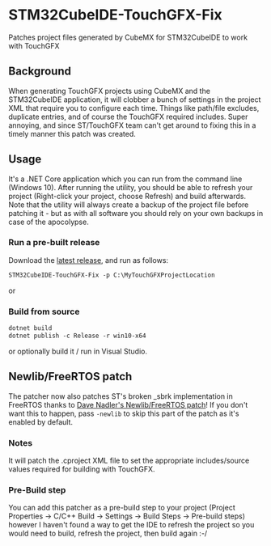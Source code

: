 # STM32CubeIDE-TouchGFX-Fix
Patches project files generated by CubeMX for STM32CubeIDE to work with TouchGFX

## Background

When generating TouchGFX projects using CubeMX and the STM32CubeIDE application, it will clobber a bunch of settings in the project XML that require you to configure each time. Things like path/file excludes, duplicate entries, and of course the TouchGFX required includes. Super annoying, and since ST/TouchGFX team can't get around to fixing this in a timely manner this patch was created.

## Usage
It's a .NET Core application which you can run from the command line (Windows 10). After running the utility, you should be able to refresh your project (Right-click your project, choose Refresh) and build afterwards. Note that the utility will always create a backup of the project file before patching it - but as with all software you should rely on your own backups in case of the apocolypse.

### Run a pre-built release

Download the [latest release](https://github.com/replaysMike/STM32CubeIDE-TouchGFX-Fix/releases), and run as follows:

```ps
STM32CubeIDE-TouchGFX-Fix -p C:\MyTouchGFXProjectLocation
```

or

### Build from source

```ps
dotnet build
dotnet publish -c Release -r win10-x64
```

or optionally build it / run in Visual Studio.

## Newlib/FreeRTOS patch

The patcher now also patches ST's broken \_sbrk implementation in FreeRTOS thanks to [Dave Nadler's Newlib/FreeRTOS patch](http://www.nadler.com/embedded/newlibAndFreeRTOS.html)! If you don't want this to happen, pass `-newlib` to skip this part of the patch as it's enabled by default.

### Notes

It will patch the .cproject XML file to set the appropriate includes/source values required for building with TouchGFX.

### Pre-Build step

You can add this patcher as a pre-build step to your project (Project Properties -> C/C++ Build -> Settings -> Build Steps -> Pre-build steps) however I haven't found a way to get the IDE to refresh the project so you would need to build, refresh the project, then build again :-/
